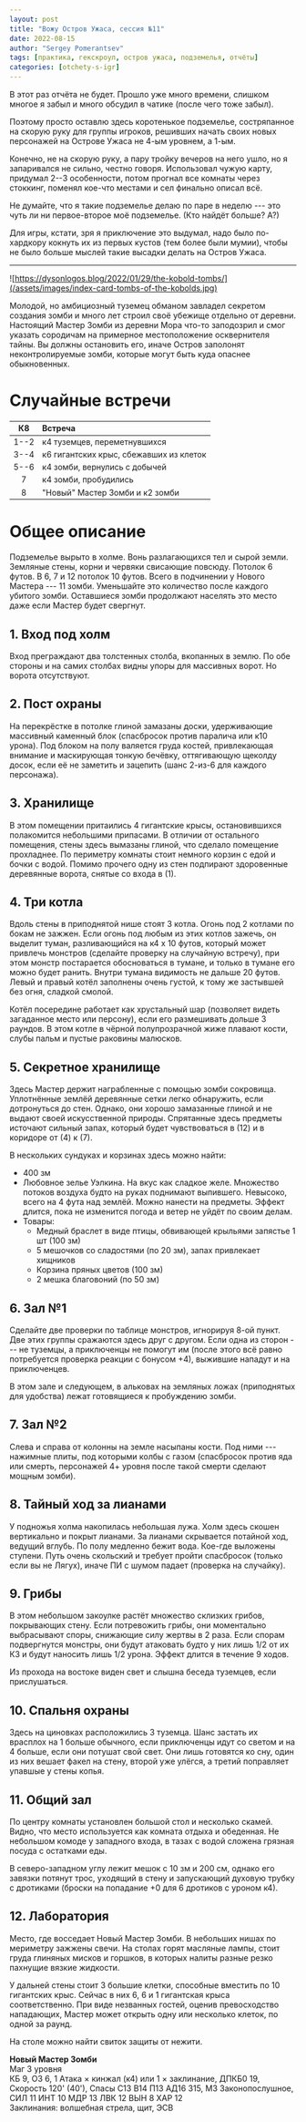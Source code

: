 ```yaml
---
layout: post
title: "Вожу Остров Ужаса, сессия №11"
date: 2022-08-15
author: "Sergey Pomerantsev"
tags: [практика, гекскроул, остров ужаса, подземелья, отчёты]
categories: [otchety-s-igr]
---
```


В этот раз отчёта не будет. Прошло уже много времени, слишком многое я забыл и много обсудил в чатике (после чего тоже забыл).

Поэтому просто оставлю здесь коротенькое подземелье, состряпанное на скорую руку для группы игроков, решивших начать своих новых персонажей на Острове Ужаса не 4-ым уровнем, а 1-ым.

Конечно, не на скорую руку, а пару тройку вечеров на него ушло, но я запаривался не сильно, честно говоря. Использовал чужую карту, придумал 2--3 особенности, потом прогнал все комнаты через стоккинг, поменял кое-что местами и сел финально описал всё.

Не думайте, что я такие подземелье делаю по паре в неделю --- это чуть ли ни первое-второе моё подземелье. (Кто найдёт больше? А?)

Для игры, кстати, зря я приключение это выдумал, надо было по-хардкору кокнуть их из первых кустов (тем более были мумии), чтобы не было больше мыслей такие высадки делать на Остров Ужаса.

---

![https://dysonlogos.blog/2022/01/29/the-kobold-tombs/](/assets/images/index-card-tombs-of-the-kobolds.jpg)

Молодой, но амбициозный туземец обманом завладел секретом создания зомби и много лет строил своё убежище отдельно от деревни. Настоящий Мастер Зомби из деревни Мора что-то заподозрил и смог указать сородичам на примерное местоположение осквернителя тайны. Вы должны остановить его, иначе Остров заполонят неконтролируемые зомби, которые могут быть куда опаснее обыкновенных.

# Случайные встречи

| К8   | Встреча  |
| :---:|:-------- |
| 1--2 | к4 туземцев, переметнувшихся |
| 3--4 | к6 гигантских крыс, сбежавших из клеток |
| 5--6 | к4 зомби, вернулись с добычей |
| 7    | к4 зомби, пробудились |
| 8    | "Новый" Мастер Зомби и к2 зомби |

# Общее описание

Подземелье вырыто в холме. Вонь разлагающихся тел и сырой земли. Земляные стены, корни и червяки свисающие повсюду. Потолок 6 футов. В 6, 7 и 12 потолок 10 футов. Всего в подчинении у Нового Мастера --- 11 зомби. Уменьшайте это количество после каждого убитого зомби. Оставшиеся зомби продолжают населять это место даже если Мастер будет свергнут.

## 1. Вход под холм

Вход преграждают два толстенных столба, вкопанных в землю. По обе стороны и на самих столбах видны упоры для массивных ворот. Но ворота отсутствуют.

## 2. Пост охраны

На перекрёстке в потолке глиной замазаны доски, удерживающие массивный каменный блок (спасбросок против паралича или к10 урона). Под блоком на полу валяется груда костей, привлекающая внимание и маскирующая тонкую бечёвку, оттягивающую щеколду досок, если её не заметить и зацепить (шанс 2-из-6 для каждого персонажа).

## 3. Хранилище

В этом помещении притаились 4 гигантские крысы, остановившихся полакомится небольшими припасами. В отличии от остального помещения, стены здесь вымазаны глиной, что сделало помещение прохладнее. По периметру комнаты стоит немного корзин с едой и бочки с водой. Помимо прочего одну из стен подпирают здоровенные деревянные ворота, снятые со входа в (1).

## 4. Три котла

Вдоль стены в приподнятой нише стоят 3 котла. Огонь под 2 котлами по бокам не зажжен. Если огонь под любым из этих котлов зажечь, он выделит туман, разливающийся на к4 x 10 футов, который может привлечь монстров (сделайте проверку на случайную встречу), при этом монстр постарается обосноваться в тумане, и только в тумане его можно будет ранить. Внутри тумана видимость не дальше 20 футов. Левый и правый котёл заполнены очень густой, к тому же застывшей без огня, сладкой смолой.

Котёл посередине работает как хрустальный шар (позволяет видеть загаданное место или персону), если его размешивать дольше 3 раундов. В этом котле в чёрной полупрозрачной жиже плавают кости, слубы пальм и пустые раковины малюсков.

## 5. Секретное хранилище

Здесь Мастер держит награбленные с помощью зомби сокровища. Уплотнённые землёй деревянные сетки легко обнаружить, если дотронуться до стен. Однако, они хорошо замазанные глиной и не выдают своей искусственной природы. Спрятанные здесь предметы источают сильный запах, который будет чувствоваться в (12) и в коридоре от (4) к (7).

В нескольких сундуках и корзинах здесь можно найти:

- 400 зм
- Любовное зелье Уэлкина. На вкус как сладкое желе. Множество потоков воздуха будто на руках поднимают выпившего. Невысоко, всего на 4 фута над землёй. Можно нанести на предметы. Эффект длится, пока не изменится погода и ветер не уйдёт по своим делам. 
- Товары:
	- Медный браслет в виде птицы, обвивающей крыльями запястье 1 шт (100 зм)
	- 5 мешочков со сладостями (по 20 зм), запах привлекает хищников
	- Корзина пряных цветов (100 зм)
	- 2 мешка благовоний (по 50 зм)

## 6. Зал №1

Сделайте две проверки по таблице монстров, игнорируя 8-ой пункт. Две этих группы сражаются здесь друг с другом. Если одна из сторон --- не туземцы, а приключенцы не помогут им (после этого всё равно потребуется проверка реакции с бонусом +4), выжившие нападут и на приключенцев.

В этом зале и следующем, в альковах на земляных ложах (приподнятых для удобства) лежат готовящиеся к пробуждению зомби.

## 7. Зал №2

Слева и справа от колонны на земле насыпаны кости. Под ними --- нажимные плиты, под которыми колбы с газом (спасбросок против яда или смерть, персонажей 4+ уровня после такой смерти сделают мощным зомби).

## 8. Тайный ход за лианами

У подножья холма накопилась небольшая лужа. Холм здесь скошен вертикально и покрыт лианами. За лианами скрывается потайной ход, ведущий вглубь. По полу медленно бежит вода. Кое-где выложены ступени. Путь очень скольский и требует пройти спасбросок (только если вы не Лягух), иначе ПИ с шумом падает (проверка на случайку).

## 9. Грибы

В этом небольшом закоулке растёт множество склизких грибов, покрывающих стену. Если потревожить грибы, они моментально выбрасывают споры, снижающие силу жертвы в 2 раза. Если спорам подвергнутся монстры, они будут атаковать будто у них лишь 1/2 от их КЗ и будут наносить лишь 1/2 урона. Эффект длится в течение 9 ходов.

Из прохода на востоке виден свет и слышна беседа туземцев, если прислушаться.

## 10. Спальня охраны

Здесь на циновках расположились 3 туземца. Шанс застать их врасплох на 1 больше обычного, если приключенцы идут со светом и на 4 больше, если они потушат свой свет. Они лишь готовятся ко сну, один из них вешает факел на стену, второй уже улёгся, а третий поправляет упавшые у стены копья.

## 11. Общий зал

По центру комнаты установлен большой стол и несколько скамей. Видно, что место используется как комната отдыха и обеденная. Не небольшом комоде у западного входа, в тазах с водой сложена грязная посуда с остатками еды.

В северо-западном углу лежит мешок с 10 зм и 200 см, однако его завязки потянут трос, уходящий в стену и запускающий духовую трубку с дротиками (броски на попадание +0 для 6 дротиков с уроном к4).

## 12. Лаборатория

Место, где восседает Новый Мастер Зомби. В небольших нишах по мериметру зажжены свечи. На столах горят масляные лампы, стоит груда глиняных мисков и горшков, в которых налиты разные резко пахнущие вязкие жидкости.

У дальней стены стоит 3 большие клетки, способные вместить по 10 гигантских крыс. Сейчас в них 6, 6 и 1 гигантская крыса соответственно. При виде незванных гостей, оценив превосходство нападающих, Мастер может открыть одну или несколько клеток, по одной за раунд.

На столе можно найти свиток защиты от нежити.

**Новый Мастер Зомби**  
Маг 3 уровня  
КБ 9, ОЗ 6, 1 Атака × кинжал (к4) или 1 × заклинание, ДПКБ0 19, Скорость 120' (40'), Спасы С13 В14 П13 АД16 З15, МЗ Законопослушное, СИЛ 11 ИНТ 10 МДР 13 ЛВК 12 ВЫН 8 ХАР 12  
Заклинания: волшебная стрела, щит, ЭСВ
